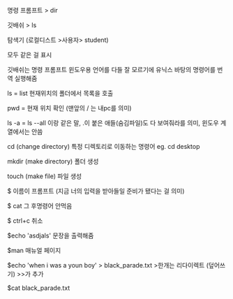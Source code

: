 명령 프롬프트  >  dir  

깃배쉬 >  ls

탐색기 (로컬디스트 >사용자> student)

모두 같은 걸 표시 



깃배쉬는 명령 프롬프트 윈도우용 언어를 다들 잘 모르기에 유닉스 바탕의 명령어를 번역 실행해줌

ls = list 현재위치의 폴더에서 목록을 호출

pwd = 현재 위치 확인 (맨앞의 / 는 내pc를 의미)

ls -a = ls --all 이랑 같은 말, .이 붙은 애들(숨김파일)도 다 보여줘라를 의미, 윈도우 계열에서는 안씀

cd (change directory) 특정 디렉토리로 이동하는 명령어 eg. cd desktop

mkdir (make directory) 폴더 생성

touch (make file)  파일 생성



$ 이름이 프롬프트 (지금 너의 입력을 받아들일 준비가 됐다는 걸 의미)

$ cat  그 후명령어 안먹음

$ ctrl+c 취소

$echo 'asdjals'  문장을 출력해줌

$man  매뉴얼 페이지





$echo 'when i was a youn boy' > black_parade.txt     >한개는 리다이렉트 (덮어쓰기)  >>가 추가

$cat black_parade.txt 





